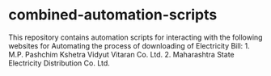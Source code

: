 # combined-automation-scripts
This repository contains automation scripts for interacting with the following websites for Automating the process of downloading of Electricity Bill: 1. M.P. Pashchim Kshetra Vidyut Vitaran Co. Ltd. 2. Maharashtra State Electricity Distribution Co. Ltd.
